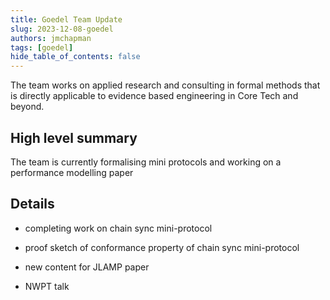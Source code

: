 ```yaml
---
title: Goedel Team Update
slug: 2023-12-08-goedel
authors: jmchapman
tags: [goedel]
hide_table_of_contents: false
---
```


The team works on applied research and consulting in formal methods
that is directly applicable to evidence based engineering in Core Tech
and beyond.

## High level summary

The team is currently formalising mini protocols and working on a
performance modelling paper

## Details

* completing work on chain sync mini-protocol

* proof sketch of conformance property of chain sync mini-protocol

* new content for JLAMP paper

* NWPT talk